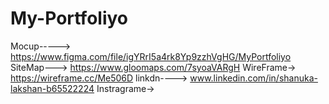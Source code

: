 # My-Portfoliyo
Mocup-----> https://www.figma.com/file/igYRrI5a4rk8Yp9zzhVgHG/MyPortfoliyo
SiteMap---> https://www.gloomaps.com/7syoaVARgH
WireFrame-> https://wireframe.cc/Me506D
linkdn----> www.linkedin.com/in/shanuka-lakshan-b65522224
Instragrame-> 

